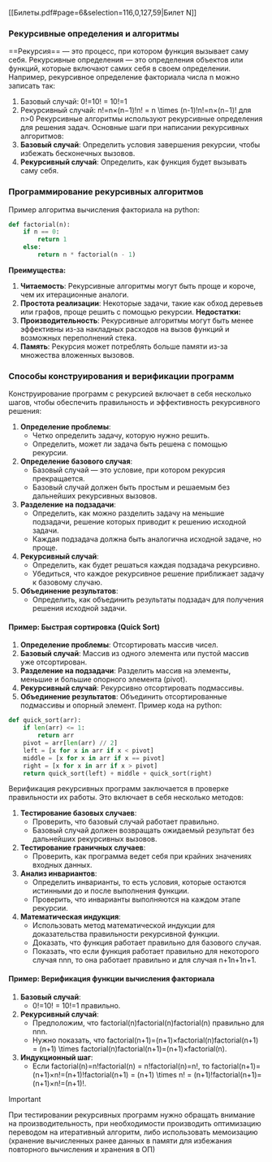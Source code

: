 [[Билеты.pdf#page=6&selection=116,0,127,59|Билет N]]
### Рекурсивные определения и алгоритмы ###
==Рекурсия== — это процесс, при котором функция вызывает саму себя. Рекурсивные определения — это определения объектов или функций, которые включают самих себя в своем определении. Например, рекурсивное определение факториала числа n можно записать так:
1. Базовый случай: 0!=10! = 10!=1
2. Рекурсивный случай: n!=n×(n−1)!n! = n \times (n-1)!n!=n×(n−1)! для n>0
Рекурсивные алгоритмы используют рекурсивные определения для решения задач. Основные шаги при написании рекурсивных алгоритмов:
1. **Базовый случай**: Определить условия завершения рекурсии, чтобы избежать бесконечных вызовов.
2. **Рекурсивный случай**: Определить, как функция будет вызывать саму себя.
### Программирование рекурсивных алгоритмов ###
Пример алгоритма вычисления факториала на python:
```python
def factorial(n):
    if n == 0:
        return 1
    else:
        return n * factorial(n - 1)
```
**Преимущества:**
1. **Читаемость**: Рекурсивные алгоритмы могут быть проще и короче, чем их итерационные аналоги.
2. **Простота реализации**: Некоторые задачи, такие как обход деревьев или графов, проще решить с помощью рекурсии.
**Недостатки:**
1. **Производительность**: Рекурсивные алгоритмы могут быть менее эффективны из-за накладных расходов на вызов функций и возможных переполнений стека.
2. **Память**: Рекурсия может потреблять больше памяти из-за множества вложенных вызовов.
### Способы конструирования и верификации программ ###
Конструирование программ с рекурсией включает в себя несколько шагов, чтобы обеспечить правильность и эффективность рекурсивного решения:
1. **Определение проблемы**:
    - Четко определить задачу, которую нужно решить.
    - Определить, может ли задача быть решена с помощью рекурсии.
2. **Определение базового случая**:
    - Базовый случай — это условие, при котором рекурсия прекращается.
    - Базовый случай должен быть простым и решаемым без дальнейших рекурсивных вызовов.
3. **Разделение на подзадачи**:
    - Определить, как можно разделить задачу на меньшие подзадачи, решение которых приводит к решению исходной задачи.
    - Каждая подзадача должна быть аналогична исходной задаче, но проще.
4. **Рекурсивный случай**:
    - Определить, как будет решаться каждая подзадача рекурсивно.
    - Убедиться, что каждое рекурсивное решение приближает задачу к базовому случаю.
5. **Объединение результатов**:    
    - Определить, как объединить результаты подзадач для получения решения исходной задачи.
#### Пример: Быстрая сортировка (Quick Sort)
1. **Определение проблемы**: Отсортировать массив чисел.
2. **Базовый случай**: Массив из одного элемента или пустой массив уже отсортирован.
3. **Разделение на подзадачи**: Разделить массив на элементы, меньшие и большие опорного элемента (pivot).
4. **Рекурсивный случай**: Рекурсивно отсортировать подмассивы.
5. **Объединение результатов**: Объединить отсортированные подмассивы и опорный элемент.
Пример кода на python:
```python
def quick_sort(arr):
    if len(arr) <= 1:
        return arr
    pivot = arr[len(arr) // 2]
    left = [x for x in arr if x < pivot]
    middle = [x for x in arr if x == pivot]
    right = [x for x in arr if x > pivot]
    return quick_sort(left) + middle + quick_sort(right)
```
Верификация рекурсивных программ заключается в проверке правильности их работы. Это включает в себя несколько методов:
1. **Тестирование базовых случаев**:
    - Проверить, что базовый случай работает правильно.
    - Базовый случай должен возвращать ожидаемый результат без дальнейших рекурсивных вызовов.
2. **Тестирование граничных случаев**:
    - Проверить, как программа ведет себя при крайних значениях входных данных.
3. **Анализ инвариантов**:
    - Определить инварианты, то есть условия, которые остаются истинными до и после выполнения функции.
    - Проверить, что инварианты выполняются на каждом этапе рекурсии.
4. **Математическая индукция**:
    - Использовать метод математической индукции для доказательства правильности рекурсивной функции.
    - Доказать, что функция работает правильно для базового случая.
    - Показать, что если функция работает правильно для некоторого случая nnn, то она работает правильно и для случая n+1n+1n+1.
#### Пример: Верификация функции вычисления факториала
1. **Базовый случай**:
    - 0!=10! = 10!=1 правильно.
2. **Рекурсивный случай**:
    - Предположим, что factorial(n)factorial(n)factorial(n) правильно для nnn.
    - Нужно показать, что factorial(n+1)=(n+1)×factorial(n)factorial(n+1) = (n+1) \times factorial(n)factorial(n+1)=(n+1)×factorial(n).
3. **Индукционный шаг**:
    - Если factorial(n)=n!factorial(n) = n!factorial(n)=n!, то factorial(n+1)=(n+1)×n!=(n+1)!factorial(n+1) = (n+1) \times n! = (n+1)!factorial(n+1)=(n+1)×n!=(n+1)!.
> [!important] 
 > При тестировании рекурсивных программ нужно обращать внимание на производительность, при необходимости производить оптимизацию переводом на итеративный алгоритм, либо использовать мемоизацию (хранение вычисленных ранее данных в памяти для избежания повторного вычисления и хранения в ОП)
    